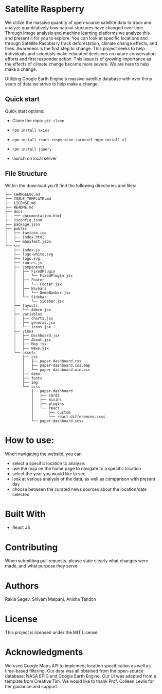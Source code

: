 # Satellite Raspberry
We utilize the massive quantity of open-source satellite data to track and analyze quantitatively how natural stuctures have changed over time. Through image analysis and machine learning platforms we analyze this and present it for you to explore. You can look at specific locations and through Satellite Raspberry track deforestation, climate change effects, and fires. Awareness is the first step to change. This project seeks to help individuals and scientists make educated decisions on nature conservation efforts and first responder action. This issue is of growing importance as the effects of climate change become more severe. We are here to help make a change.

Utilizing Google Earth Engine's massive satellite database with over thirty years of data we strive to help make a change. 

## Quick start

Quick start options:

- Clone the repo: `git clone `.
- `npm install axios`
- `npm install react-responsive-carousel`
-`npm install ol`
- `npm install jquery`

- launch on local server 



## File Structure

Within the download you'll find the following directories and files:

```
├── CHANGELOG.md
├── ISSUE_TEMPLATE.md
├── LICENSE.md
├── README.md
├── docs
│   └── documentation.html
├── jsconfig.json
├── package.json
├── public
│   ├── favicon.ico
│   ├── index.html
│   └── manifest.json
└── src
    ├── index.js
    ├── logo-white.svg
    ├── logo.svg
    ├── routes.js
    ├── components
    │   ├── FixedPlugin
    │   │   └── FixedPlugin.jsx
    │   ├── Footer
    │   │   └── Footer.jsx
    │   ├── Navbars
    │   │   └── DemoNavbar.jsx
    │   └── Sidebar
    │       └── Sidebar.jsx
    ├── layouts
    │   └── Admin.jsx
    ├── variables
    │   ├── charts.jsx
    │   ├── general.jsx
    │   └── icons.jsx
    ├── views
    │   ├── Dashboard.jsx
    │   ├── About.jsx
    │   ├── Map.jsx
    │   ├── News.jsx
    └── assets
        ├── css
        │   ├── paper-dashboard.css
        │   ├── paper-dashboard.css.map
        │   └── paper-dashboard.min.css
        ├── demo
        ├── fonts
        ├── img
        └── scss
            ├── paper-dashboard
            │   ├── cards
            │   ├── mixins
            │   ├── plugins
            │   └── react
            │       ├── custom
            │       └── react-differences.scss
            └── paper-dashboard.scss
```

# How to use: 
When navigating the website, you can 

- select a specific location to analyse: 
- use the map on the home page to navigate to a specific location 
- select the year you would like to see 
- look at various analysis of the data, as well as comparison with present day 
- choose between the curated news sources about the location/date selected 

# Built With
- React JS

# Contributing
When submitting pull requests, please state clearly what changes were made, and what purpose they serve. 

# Authors
Rakia Segev, Shivam Malpani, Anisha Tandon 

# License
This project is licensed under the MIT License

# Acknowledgments
We used Google Maps API to implement location specification as well as time-based filtering. Our data was all obtained from the open-source database: NASA EPIC and Google Earth Engine. Our UI was adapted from a template from Creative Tim. We would like to thank Prof. Colleen Lewis for her guidance and support. 
